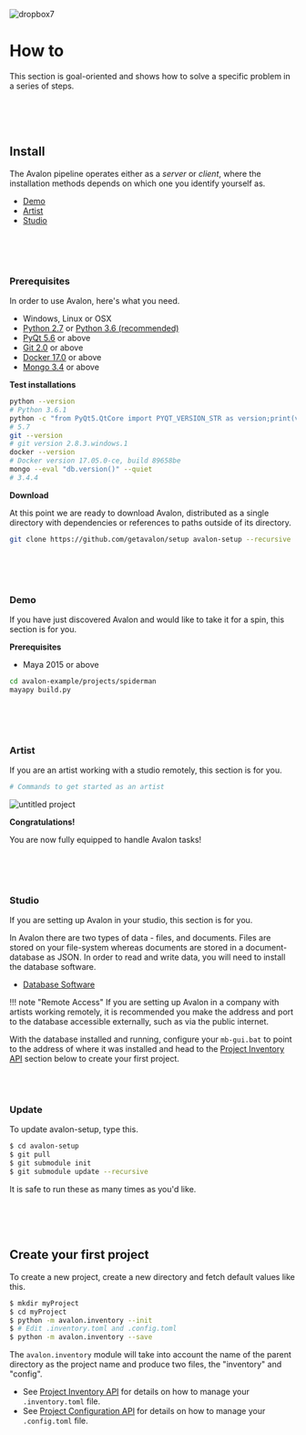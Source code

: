 ![dropbox7](https://user-images.githubusercontent.com/2152766/27370769-f788c0f2-5655-11e7-9ba8-93e8b8de70df.png)

# How to

This section is goal-oriented and shows how to solve a specific problem in a series of steps.

<br>
<br>
<br>

## Install

The Avalon pipeline operates either as a *server* or *client*, where the installation methods depends on which one you identify yourself as.

- [Demo](#demo)
- [Artist](#artist)
- [Studio](#studio)

<br>
<br>
<br>

### Prerequisites

In order to use Avalon, here's what you need.

- Windows, Linux or OSX
- [Python 2.7](https://www.python.org/downloads/) or [Python 3.6 (recommended)](https://www.python.org/downloads/)
- [PyQt 5.6](https://www.riverbankcomputing.com/software/pyqt/download5) or above
- [Git 2.0](https://git-scm.com/download) or above
- [Docker 17.0](https://www.docker.com/) or above
- [Mongo 3.4](https://www.mongodb.com/) or above

**Test installations**

```bash
python --version
# Python 3.6.1
python -c "from PyQt5.QtCore import PYQT_VERSION_STR as version;print(version)"
# 5.7
git --version
# git version 2.8.3.windows.1
docker --version
# Docker version 17.05.0-ce, build 89658be
mongo --eval "db.version()" --quiet
# 3.4.4
```

**Download**

At this point we are ready to download Avalon, distributed as a single directory with dependencies or references to paths outside of its directory.

```bash
git clone https://github.com/getavalon/setup avalon-setup --recursive
```

<br>
<br>
<br>

### Demo

If you have just discovered Avalon and would like to take it for a spin, this section is for you.

**Prerequisites**

- Maya 2015 or above

```bash
cd avalon-example/projects/spiderman
mayapy build.py
```

<br>
<br>
<br>

### Artist

If you are an artist working with a studio remotely, this section is for you.

```bash
# Commands to get started as an artist
```

![untitled project](https://cloud.githubusercontent.com/assets/2152766/26095001/00d078c0-3a14-11e7-9b9b-892fd7aec01b.gif)

**Congratulations!**

You are now fully equipped to handle Avalon tasks!

<br>
<br>
<br>

### Studio

If you are setting up Avalon in your studio, this section is for you.

In Avalon there are two types of data - files, and documents. Files are stored on your file-system whereas documents are stored in a document-database as JSON. In order to read and write data, you will need to install the database software.

- [Database Software](https://www.mongodb.com/download-center#community)

!!! note "Remote Access"
	If you are setting up Avalon in a company with artists working remotely, it is recommended you make the address and port to the database accessible externally, such as via the public internet.

With the database installed and running, configure your `mb-gui.bat` to point to the address of where it was installed and head to the [Project Inventory API](#project-inventory-api) section below to create your first project.

<br>
<br>

### Update

To update avalon-setup, type this.

```bash
$ cd avalon-setup
$ git pull
$ git submodule init
$ git submodule update --recursive
```

It is safe to run these as many times as you'd like.

<br>
<br>
<br>

## Create your first project

To create a new project, create a new directory and fetch default values like this.

```bash
$ mkdir myProject
$ cd myProject
$ python -m avalon.inventory --init
$ # Edit .inventory.toml and .config.toml
$ python -m avalon.inventory --save
```

The `avalon.inventory` module will take into account the name of the parent directory as the project name and produce two files, the "inventory" and "config".

- See [Project Inventory API](reference/#project-inventory-api) for details on how to manage your `.inventory.toml` file.
- See [Project Configuration API](reference/#project-configuration-api) for details on how to manage your `.config.toml` file.

<br>
<br>
<br>